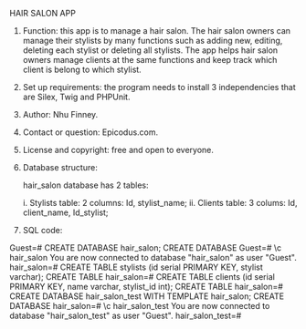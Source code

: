 HAIR SALON APP
1. Function: this app is to manage a hair salon. The hair salon owners can manage their stylists by many functions such as adding new, editing, deleting each stylist or deleting all stylists. The app helps hair salon owners manage clients at the same functions and keep track which client is belong to which stylist.

2. Set up requirements: the program needs to install 3 independencies that are Silex, Twig and PHPUnit.

3. Author: Nhu Finney.

4. Contact or question: Epicodus.com.

5. License and copyright: free and open to everyone.

6. Database structure:

   hair_salon database has 2 tables:

   i. Stylists table: 2 columns: Id, stylist_name;
   ii. Clients table: 3 colums: Id, client_name, Id_stylist;

7. SQL code:

Guest=# CREATE DATABASE hair_salon;
CREATE DATABASE
Guest=# \c hair_salon
You are now connected to database "hair_salon" as user "Guest".
hair_salon=# CREATE TABLE stylists (id serial PRIMARY KEY, stylist varchar);
CREATE TABLE
hair_salon=# CREATE TABLE clients (id serial PRIMARY KEY, name varchar, stylist_id int);
CREATE TABLE
hair_salon=# CREATE DATABASE hair_salon_test WITH TEMPLATE hair_salon;
CREATE DATABASE
hair_salon=# \c hair_salon_test
You are now connected to database "hair_salon_test" as user "Guest".
hair_salon_test=#
